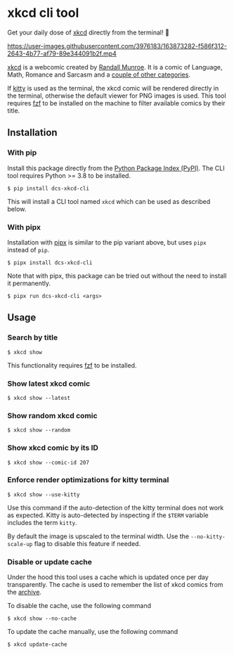# xkcd cli tool

Get your daily dose of [xkcd] directly from the terminal! 🤩

https://user-images.githubusercontent.com/3976183/163873282-f586f312-2643-4b77-af79-89e344091b2f.mp4

[xkcd] is a webcomic created by [Randall Munroe][munroe]. 
It is a comic of Language, Math, Romance and Sarcasm and a [couple of other categories][explain-xkcd-categories].

If [kitty] is used as the terminal, the xkcd comic will be rendered directly in the terminal, otherwise the default viewer for PNG images is used.
This tool requires [fzf] to be installed on the machine to filter available comics by their title. 

## Installation

### With pip

Install this package directly from the [Python Package Index (PyPI)][pypi-repo].
The CLI tool requires Python >= 3.8 to be installed.

```console
$ pip install dcs-xkcd-cli
```

This will install a CLI tool named `xkcd` which can be used as described below.

### With pipx

Installation with [pipx] is similar to the pip variant above, but uses `pipx` instead of `pip`.

```console
$ pipx install dcs-xkcd-cli
```

Note that with pipx, this package can be tried out without the need to install it permanently.

```console
$ pipx run dcs-xkcd-cli <args>
```


## Usage

### Search by title

```console
$ xkcd show
```

This functionality requires [fzf] to be installed.

### Show latest xkcd comic

```console
$ xkcd show --latest
```

### Show random xkcd comic

```console
$ xkcd show --random
```

### Show xkcd comic by its ID

```console
$ xkcd show --comic-id 207
```

### Enforce render optimizations for kitty terminal

```console
$ xkcd show --use-kitty
```

Use this command if the auto-detection of the kitty terminal does not work as expected.
Kitty is auto-detected by inspecting if the `$TERM` variable includes the term `kitty`.

By default the image is upscaled to the terminal width.
Use the `--no-kitty-scale-up` flag to disable this feature if needed.

### Disable or update cache

Under the hood this tool uses a cache which is updated once per day transparently.
The cache is used to remember the list of xkcd comics from the [archive].

To disable the cache, use the following command

```console
$ xkcd show --no-cache
```

To update the cache manually, use the following command
```console
$ xkcd update-cache
```


[fzf]: https://github.com/junegunn/fzf
[kitty]: https://sw.kovidgoyal.net/kitty/
[archive]: https://xkcd.com/archive/
[xkcd]: https://xkcd.com
[munroe]: https://en.wikipedia.org/wiki/Randall_Munroe
[explain-xkcd-categories]: https://www.explainxkcd.com/wiki/index.php/Category:Comics_by_topic
[pypi-repo]: https://pypi.org/project/dcs-xkcd-cli/
[pipx]: https://pypa.github.io/pipx/
